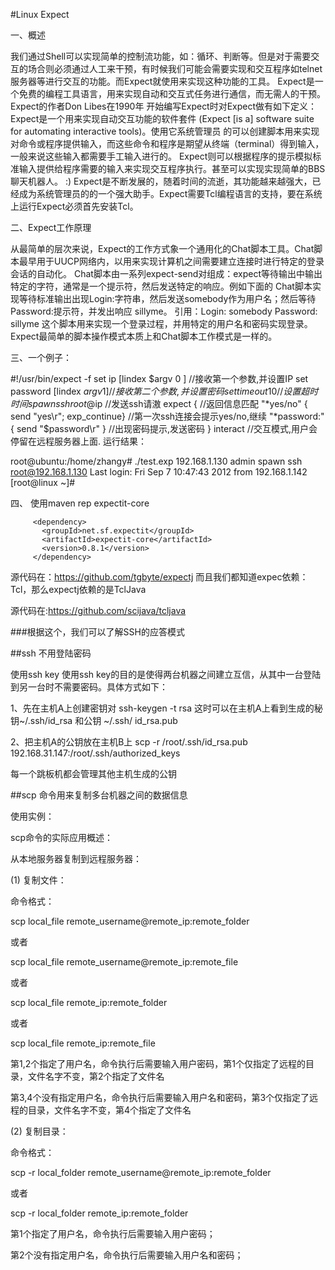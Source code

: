 #Linux Expect

一、概述

我们通过Shell可以实现简单的控制流功能，如：循环、判断等。但是对于需要交互的场合则必须通过人工来干预，有时候我们可能会需要实现和交互程序如telnet服务器等进行交互的功能。而Expect就使用来实现这种功能的工具。
Expect是一个免费的编程工具语言，用来实现自动和交互式任务进行通信，而无需人的干预。Expect的作者Don Libes在1990年 开始编写Expect时对Expect做有如下定义：Expect是一个用来实现自动交互功能的软件套件 (Expect [is a] software suite for automating interactive tools)。使用它系统管理员 的可以创建脚本用来实现对命令或程序提供输入，而这些命令和程序是期望从终端（terminal）得到输入，一般来说这些输入都需要手工输入进行的。 Expect则可以根据程序的提示模拟标准输入提供给程序需要的输入来实现交互程序执行。甚至可以实现实现简单的BBS聊天机器人。 :)
Expect是不断发展的，随着时间的流逝，其功能越来越强大，已经成为系统管理员的的一个强大助手。Expect需要Tcl编程语言的支持，要在系统上运行Expect必须首先安装Tcl。

二、Expect工作原理

从最简单的层次来说，Expect的工作方式象一个通用化的Chat脚本工具。Chat脚本最早用于UUCP网络内，以用来实现计算机之间需要建立连接时进行特定的登录会话的自动化。
Chat脚本由一系列expect-send对组成：expect等待输出中输出特定的字符，通常是一个提示符，然后发送特定的响应。例如下面的 Chat脚本实现等待标准输出出现Login:字符串，然后发送somebody作为用户名；然后等待Password:提示符，并发出响应 sillyme。
引用：Login: somebody Password: sillyme
这个脚本用来实现一个登录过程，并用特定的用户名和密码实现登录。
Expect最简单的脚本操作模式本质上和Chat脚本工作模式是一样的。


三、一个例子：

#!/usr/bin/expect -f
set ip [lindex $argv 0 ]  //接收第一个参数,并设置IP
set password [lindex $argv 1 ] //接收第二个参数,并设置密码
set timeout 10     //设置超时时间
spawn ssh root@$ip  //发送ssh请滶
expect {     //返回信息匹配
 "*yes/no" { send "yes\r"; exp_continue} //第一次ssh连接会提示yes/no,继续
 "*password:" { send "$password\r" }  //出现密码提示,发送密码
}
interact   //交互模式,用户会停留在远程服务器上面.
运行结果：

root@ubuntu:/home/zhangy# ./test.exp 192.168.1.130 admin
spawn ssh root@192.168.1.130
Last login: Fri Sep 7 10:47:43 2012 from 192.168.1.142
[root@linux ~]#

四、 使用maven rep expectit-core
 <!-- https://mvnrepository.com/artifact/net.sf.expectit/expectit-core -->
         <dependency>
           <groupId>net.sf.expectit</groupId>
           <artifactId>expectit-core</artifactId>
           <version>0.8.1</version>
         </dependency>

源代码在：https://github.com/tgbyte/expectj
而且我们都知道expec依赖：Tcl，那么expectj依赖的是TclJava

源代码在:https://github.com/scijava/tcljava

###根据这个，我们可以了解SSH的应答模式


##ssh 不用登陆密码

使用ssh key
使用ssh key的目的是使得两台机器之间建立互信，从其中一台登陆到另一台时不需要密码。具体方式如下：

1、先在主机A上创建密钥对
ssh-keygen -t rsa
这时可以在主机A上看到生成的秘钥~/.ssh/id_rsa 和公钥 ~/.ssh/ id_rsa.pub

2、把主机A的公钥放在主机B上
scp -r /root/.ssh/id_rsa.pub 192.168.31.147:/root/.ssh/authorized_keys


每一个跳板机都会管理其他主机生成的公钥

##scp 命令用来复制多台机器之间的数据信息


使用实例：

scp命令的实际应用概述：

从本地服务器复制到远程服务器：

(1) 复制文件：

命令格式：

scp local_file remote_username@remote_ip:remote_folder

或者

scp local_file remote_username@remote_ip:remote_file

或者

scp local_file remote_ip:remote_folder

或者

scp local_file remote_ip:remote_file

第1,2个指定了用户名，命令执行后需要输入用户密码，第1个仅指定了远程的目录，文件名字不变，第2个指定了文件名

第3,4个没有指定用户名，命令执行后需要输入用户名和密码，第3个仅指定了远程的目录，文件名字不变，第4个指定了文件名

(2) 复制目录：

命令格式：

scp -r local_folder remote_username@remote_ip:remote_folder

或者

scp -r local_folder remote_ip:remote_folder

第1个指定了用户名，命令执行后需要输入用户密码；

第2个没有指定用户名，命令执行后需要输入用户名和密码；












